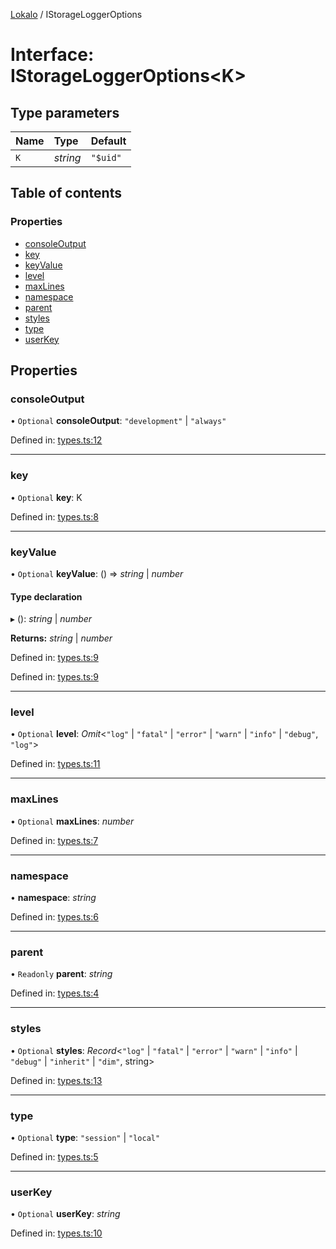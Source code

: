 [Lokalo](../README.md) / IStorageLoggerOptions

# Interface: IStorageLoggerOptions<K\>

## Type parameters

| Name | Type | Default |
| :------ | :------ | :------ |
| `K` | *string* | ``"$uid"`` |

## Table of contents

### Properties

- [consoleOutput](istorageloggeroptions.md#consoleoutput)
- [key](istorageloggeroptions.md#key)
- [keyValue](istorageloggeroptions.md#keyvalue)
- [level](istorageloggeroptions.md#level)
- [maxLines](istorageloggeroptions.md#maxlines)
- [namespace](istorageloggeroptions.md#namespace)
- [parent](istorageloggeroptions.md#parent)
- [styles](istorageloggeroptions.md#styles)
- [type](istorageloggeroptions.md#type)
- [userKey](istorageloggeroptions.md#userkey)

## Properties

### consoleOutput

• `Optional` **consoleOutput**: ``"development"`` \| ``"always"``

Defined in: [types.ts:12](https://github.com/blujedis/lokalo/blob/3c1f136/src/types.ts#L12)

___

### key

• `Optional` **key**: K

Defined in: [types.ts:8](https://github.com/blujedis/lokalo/blob/3c1f136/src/types.ts#L8)

___

### keyValue

• `Optional` **keyValue**: () => *string* \| *number*

#### Type declaration

▸ (): *string* \| *number*

**Returns:** *string* \| *number*

Defined in: [types.ts:9](https://github.com/blujedis/lokalo/blob/3c1f136/src/types.ts#L9)

Defined in: [types.ts:9](https://github.com/blujedis/lokalo/blob/3c1f136/src/types.ts#L9)

___

### level

• `Optional` **level**: *Omit*<``"log"`` \| ``"fatal"`` \| ``"error"`` \| ``"warn"`` \| ``"info"`` \| ``"debug"``, ``"log"``\>

Defined in: [types.ts:11](https://github.com/blujedis/lokalo/blob/3c1f136/src/types.ts#L11)

___

### maxLines

• `Optional` **maxLines**: *number*

Defined in: [types.ts:7](https://github.com/blujedis/lokalo/blob/3c1f136/src/types.ts#L7)

___

### namespace

• **namespace**: *string*

Defined in: [types.ts:6](https://github.com/blujedis/lokalo/blob/3c1f136/src/types.ts#L6)

___

### parent

• `Readonly` **parent**: *string*

Defined in: [types.ts:4](https://github.com/blujedis/lokalo/blob/3c1f136/src/types.ts#L4)

___

### styles

• `Optional` **styles**: *Record*<``"log"`` \| ``"fatal"`` \| ``"error"`` \| ``"warn"`` \| ``"info"`` \| ``"debug"`` \| ``"inherit"`` \| ``"dim"``, string\>

Defined in: [types.ts:13](https://github.com/blujedis/lokalo/blob/3c1f136/src/types.ts#L13)

___

### type

• `Optional` **type**: ``"session"`` \| ``"local"``

Defined in: [types.ts:5](https://github.com/blujedis/lokalo/blob/3c1f136/src/types.ts#L5)

___

### userKey

• `Optional` **userKey**: *string*

Defined in: [types.ts:10](https://github.com/blujedis/lokalo/blob/3c1f136/src/types.ts#L10)
